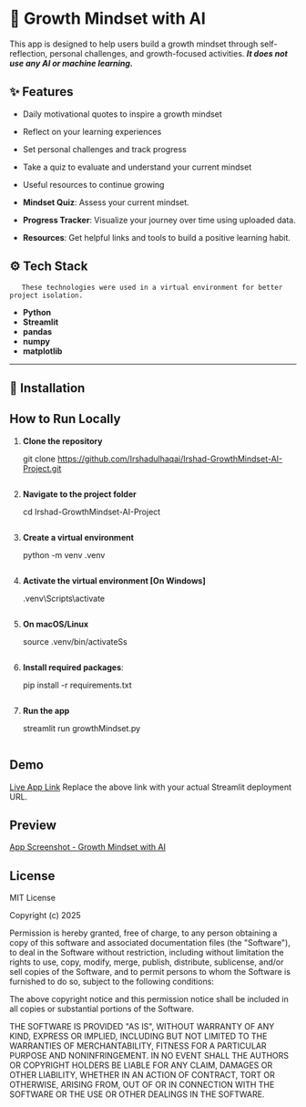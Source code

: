 #  🌱 Growth Mindset with AI

This app is designed to help users build a growth mindset through self-reflection, personal challenges, and growth-focused activities.
***It does not use any AI or machine learning.***



## ✨ Features

- Daily motivational quotes to inspire a growth mindset
- Reflect on your learning experiences
- Set personal challenges and track progress
- Take a quiz to evaluate and understand your current mindset
- Useful resources to continue growing

- **Mindset Quiz**: Assess your current mindset.
- **Progress Tracker**: Visualize your journey over time using uploaded data.
- **Resources**: Get helpful links and tools to build a positive learning habit.


## ⚙️ Tech Stack
       These technologies were used in a virtual environment for better project isolation.
- **Python**
- **Streamlit**
- **pandas**
- **numpy**
- **matplotlib**

---

## 🔧 Installation

## How to Run Locally

1. **Clone the repository**

   git clone https://github.com/Irshadulhaqai/Irshad-GrowthMindset-AI-Project.git
   ```
2. **Navigate to the project folder**

   cd Irshad-GrowthMindset-AI-Project
   ```
3. **Create a virtual environment**
   
   python -m venv .venv
   ```
4. **Activate the virtual environment  [On Windows]**

   .venv\Scripts\activate
   ```
5. **On macOS/Linux**

   source .venv/bin/activateSs
   ```
6. **Install required packages**:
   
   pip install -r requirements.txt
   ```
7. **Run the app**

   streamlit run growthMindset.py
   ```

## Demo

[Live App Link](https://your-username.streamlit.app)
Replace the above link with your actual Streamlit deployment URL.

## Preview

[App Screenshot - Growth Mindset with AI](app-screenshot.png)


## License

MIT License

Copyright (c) 2025 

Permission is hereby granted, free of charge, to any person obtaining a copy of this software 
and associated documentation files (the "Software"), to deal in the Software without restriction, 
including without limitation the rights to use, copy, modify, merge, publish, distribute, sublicense, 
and/or sell copies of the Software, and to permit persons to whom the Software is furnished to do so, 
subject to the following conditions:

The above copyright notice and this permission notice shall be included in all copies 
or substantial portions of the Software.

THE SOFTWARE IS PROVIDED "AS IS", WITHOUT WARRANTY OF ANY KIND, EXPRESS OR IMPLIED, 
INCLUDING BUT NOT LIMITED TO THE WARRANTIES OF MERCHANTABILITY, FITNESS FOR A PARTICULAR PURPOSE 
AND NONINFRINGEMENT. IN NO EVENT SHALL THE AUTHORS OR COPYRIGHT HOLDERS BE LIABLE FOR ANY CLAIM, 
DAMAGES OR OTHER LIABILITY, WHETHER IN AN ACTION OF CONTRACT, TORT OR OTHERWISE, ARISING FROM, OUT OF 
OR IN CONNECTION WITH THE SOFTWARE OR THE USE OR OTHER DEALINGS IN THE SOFTWARE.

